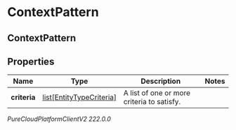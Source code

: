 # ContextPattern

## ContextPattern

## Properties

|Name | Type | Description | Notes|
|------------ | ------------- | ------------- | -------------|
| **criteria** | [list[EntityTypeCriteria]](EntityTypeCriteria) | A list of one or more criteria to satisfy. | |



_PureCloudPlatformClientV2 222.0.0_
